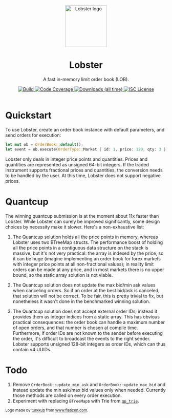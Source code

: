 <div align="center">
  <img alt="Lobster logo" src="https://github.com/rubik/lobster/raw/master/images/logo.png" height="130" />
</div>

<div align="center">
  <h1>Lobster</h1>
  <p>A fast in-memory limit order book (LOB).</p>
  <a target="_blank" href="https://travis-ci.org/rubik/lobster">
    <img src="https://img.shields.io/travis/rubik/lobster?style=for-the-badge" alt="Build">
  </a>
  <a target="_blank" href="https://coveralls.io/github/rubik/lobster">
    <img src="https://img.shields.io/coveralls/github/rubik/lobster?style=for-the-badge" alt="Code Coverage">
  </a>
  <a target="_blank" href="https://crates.io/crates/lobster">
   <img src="https://img.shields.io/crates/d/lobster?style=for-the-badge" alt="Downloads (all time)">
  <a>
  <a href="https://github.com/rubik/lobster/blob/master/LICENSE">
    <img src="https://img.shields.io/crates/l/lobster?style=for-the-badge" alt="ISC License">
  </a>
  <br>
  <br>
</div>


# Quickstart
To use Lobster, create an order book instance with default parameters, and send
orders for execution:

```rust
let mut ob = OrderBook::default();
let event = ob.execute(OrderType::Market { id: 1, price: 120, qty: 3 });
```

Lobster only deals in integer price points and quantities. Prices and
quantities are represented as unsigned 64-bit integers. If the traded
instrument supports fractional prices and quantities, the conversion needs to
be handled by the user. At this time, Lobster does not support negative prices.

# Quantcup
The winning quantcup submission is at the moment about 11x faster than Lobster.
While Lobster can surely be improved significantly, some design choices
by necessity make it slower. Here's a non-exhaustive list:

1. The Quantcup solution holds all the price points in memory, whereas Lobster
  uses two BTreeMap structs. The performance boost of holding all the price
  points in a contiguous data structure on the stack is massive, but it's not
  very practical: the array is indexed by the price, so it can be huge
  (imagine implementing an order book for forex markets with integer price
  points at all non-fractional values); in reality limit orders can be made at
  any price, and in most markets there is no upper bound, so the static array
  solution is not viable.

2. The Quantcup solution does not update the max bid/min ask values when
   canceling orders. So if an order at the best bid/ask is canceled, that
   solution will not be correct. To be fair, this is pretty trivial to fix, but
   nonetheless it wasn't done in the benchmarked winning solution.

3. The Quantcup solution does not accept external order IDs; instead it
   provides them as integer indices from a static array. This has obvious
   practical consequences: the order book can handle a maximum number of open
   orders, and that number is chosen at compile time. Furthermore, if order IDs
   are not known to the sender before executing the order, it's difficult to
   broadcast the events to the right sender. Lobster supports unsigned 128-bit
   integers as order IDs, which can thus contain v4 UUIDs.

# Todo
1. Remove `OrderBook::update_min_ask` and `OrderBook::update_max_bid` and
   instead update the min ask/max bid values only when needed. Currently those
   methods are called on every order execution.
2. Experiment with replacing `BTreeMap`s with Trie from
   [`qp_trie`](https://github.com/sdleffler/qp-trie-rs).

<div>
  <small>
    Logo made by <a href="https://www.flaticon.com/authors/turkkub"
    title="turkkub">turkkub</a> from <a href="https://www.flaticon.com/"
    title="Flaticon">www.flaticon.com</a>.
  </small>
</div>
